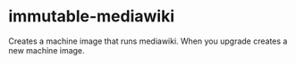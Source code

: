 # immutable-mediawiki
Creates a machine image that runs mediawiki.  When you upgrade creates a new machine image.

